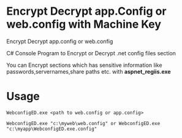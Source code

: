 # Encrypt Decrypt app.Config or web.config with Machine Key
Encrypt Decrypt app.config or web.config 

C# Console Program to Encrypt or Decrypt .net config files section

You can Encrypt sections which has sensitive information like passwords,servernames,share paths etc. with **aspnet_regiis.exe**

# Usage
```
WebconfigED.exe <path to web.config or app.config>
```

```
WebconfigED.exe "c:\myweb\web.config" or WebconfigED.exe "c:\myapp\WebconfigED.exe.config"
```
